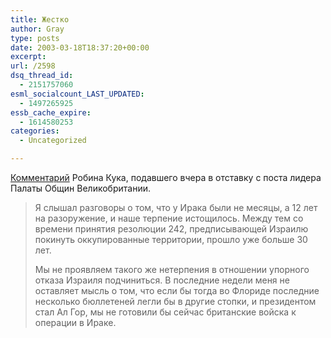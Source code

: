 ```yaml
---
title: Жестко
author: Gray
type: posts
date: 2003-03-18T18:37:20+00:00
excerpt:
url: /2598
dsq_thread_id:
  - 2151757060
esml_socialcount_LAST_UPDATED:
  - 1497265925
essb_cache_expire:
  - 1614580253
categories:
  - Uncategorized

---
```








<a href="http://www.inosmi.ru/abstract/174100.html" target="_blank">Комментарий</a> Робина Кука, подавшего вчера в отставку с поста лидера Палаты Общин Великобритании.

> Я слышал разговоры о том, что у Ирака были не месяцы, а 12 лет на разоружение, и наше терпение истощилось. Между тем со времени принятия резолюции 242, предписывающей Израилю покинуть оккупированные территории, прошло уже больше 30 лет.
> 
> Мы не проявляем такого же нетерпения в отношении упорного отказа Израиля подчиниться. В последние недели меня не оставляет мысль о том, что если бы тогда во Флориде последние несколько бюллетеней легли бы в другие стопки, и президентом стал Ал Гор, мы не готовили бы сейчас британские войска к операции в Ираке.